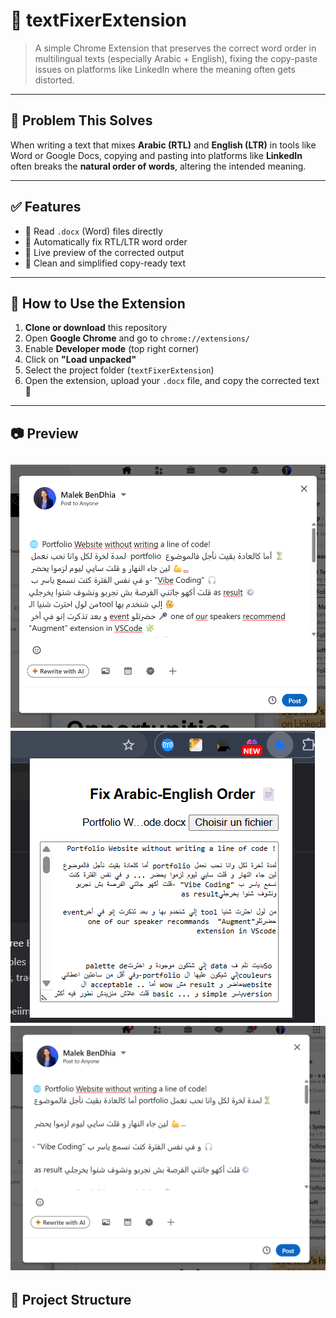 # 🧩 textFixerExtension

> A simple Chrome Extension that preserves the correct word order in multilingual texts (especially Arabic + English), fixing the copy-paste issues on platforms like LinkedIn where the meaning often gets distorted.

---

## 📌 Problem This Solves

When writing a text that mixes **Arabic (RTL)** and **English (LTR)** in tools like Word or Google Docs, copying and pasting into platforms like **LinkedIn** often breaks the **natural order of words**, altering the intended meaning.

---

## ✅ Features

- 📄 Read `.docx` (Word) files directly
- 🔄 Automatically fix RTL/LTR word order
- 👀 Live preview of the corrected output
- 🧼 Clean and simplified copy-ready text

---

## 🚀 How to Use the Extension

1. **Clone or download** this repository
2. Open **Google Chrome** and go to `chrome://extensions/`
3. Enable **Developer mode** (top right corner)
4. Click on **"Load unpacked"**
5. Select the project folder (`textFixerExtension`)
6. Open the extension, upload your `.docx` file, and copy the corrected text 🎉

---

## 📷 Preview

![Demo](./readmePhotos/1.png)
![Demo](./readmePhotos/2.png)
![Demo](./readmePhotos/3.png)
---

## 📁 Project Structure

